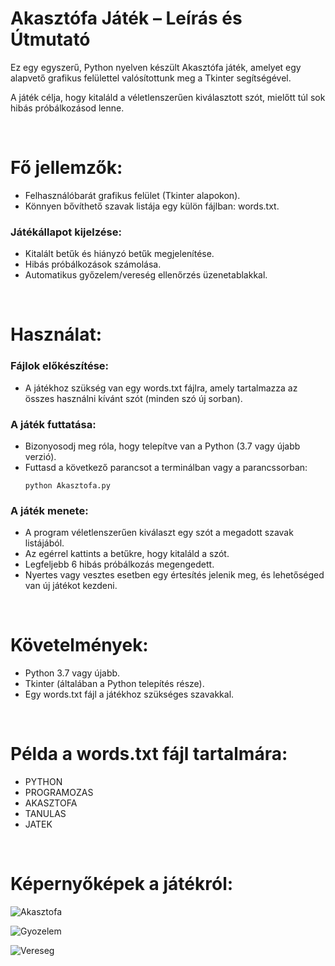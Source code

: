 
<h1>Akasztófa Játék – Leírás és Útmutató</h1>
<p>Ez egy egyszerű, Python nyelven készült Akasztófa játék, amelyet egy alapvető grafikus felülettel valósítottunk meg a Tkinter segítségével.</p>
<p>A játék célja, hogy kitaláld a véletlenszerűen kiválasztott szót, mielőtt túl sok hibás próbálkozásod lenne.</p>

<br>

<h1>Fő jellemzők:</h1>
<ul>
    <li>Felhasználóbarát grafikus felület (Tkinter alapokon).</li>
    <li>Könnyen bővíthető szavak listája egy külön fájlban: words.txt.</li>
</ul>

<h3>Játékállapot kijelzése:</h3>
<ul>
    <li>Kitalált betűk és hiányzó betűk megjelenítése.</li>
    <li>Hibás próbálkozások számolása.</li>
    <li>Automatikus győzelem/vereség ellenőrzés üzenetablakkal.</li>
</ul>

<br>

<h1>Használat:</h1>
<h3>Fájlok előkészítése:</h3>
<ul>
    <li>A játékhoz szükség van egy words.txt fájlra, amely tartalmazza az összes használni kívánt szót (minden szó új sorban).</li>
</ul>

<h3>A játék futtatása:</h3>
<ul>
    <li>Bizonyosodj meg róla, hogy telepítve van a Python (3.7 vagy újabb verzió).</li>
    <li>Futtasd a következő parancsot a terminálban vagy a parancssorban:</li>
    <pre><code>python Akasztofa.py</code></pre>
</ul>

<h3>A játék menete:</h3>
<ul>
    <li>A program véletlenszerűen kiválaszt egy szót a megadott szavak listájából.</li>
    <li>Az egérrel kattints a betűkre, hogy kitaláld a szót.</li>
    <li>Legfeljebb 6 hibás próbálkozás megengedett.</li>
    <li>Nyertes vagy vesztes esetben egy értesítés jelenik meg, és lehetőséged van új játékot kezdeni.</li>
</ul>

<br>

<h1>Követelmények:</h1>
<ul>
    <li>Python 3.7 vagy újabb.</li>
    <li>Tkinter (általában a Python telepítés része).</li>
    <li>Egy words.txt fájl a játékhoz szükséges szavakkal.</li>
</ul>

<br>

<h1>Példa a words.txt fájl tartalmára:</h1>
<ul>
    <li>PYTHON</li>
    <li>PROGRAMOZAS</li>
    <li>AKASZTOFA</li>
    <li>TANULAS</li>
    <li>JATEK</li>
</ul>

<br>

<h1>Képernyőképek a játékról:</h1>

![Akasztofa](https://github.com/user-attachments/assets/b7ae88e7-c6bb-44c6-b529-4c286e48ba5d)

![Gyozelem](https://github.com/user-attachments/assets/5000122b-680f-4746-b148-c40872e0bf54)

![Vereseg](https://github.com/user-attachments/assets/52132e3c-ec1a-416c-9a1d-c5ebf9d9575a)
